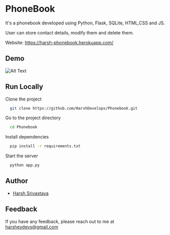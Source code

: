 
# PhoneBook

It's a phonebook developed using Python, Flask, SQLite, HTML,CSS and JS.

User can store contact details, modify them and delete them.

Website: https://harsh-phonebook.herokuapp.com/


## Demo


![Alt Text](https://github.com/HarshDevelops/Phonebook/blob/main/static/Animation.gif)
## Run Locally

Clone the project

```bash
  git clone https://github.com/HarshDevelops/Phonebook.git
```

Go to the project directory

```bash
  cd Phonebook
```

Install dependencies

```bash
  pip install -r requirements.txt
```

Start the server

```bash
  python app.py
```


## Author

- [Harsh Srivastava](https://github.com/HarshDevelops)


## Feedback

If you have any feedback, please reach out to me at harsheydevs@gmail.com

